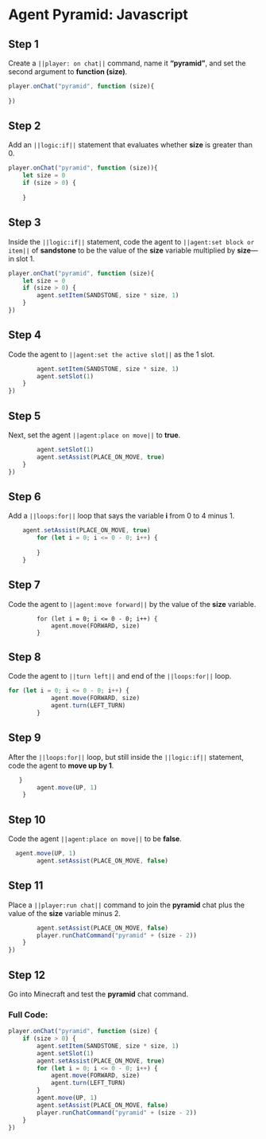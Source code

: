 ﻿
# Agent Pyramid: Javascript


## Step 1
Create a ``||player: on chat||`` command, name it **“pyramid”**, and set the second argument to **function (size)**.

```javascript
player.onChat("pyramid", function (size){ 
 
}) 
```

## Step 2

Add an ``||logic:if||`` statement that evaluates whether **size** is greater than 0.

```javascript
player.onChat("pyramid", function (size)){ 
    let size = 0 
    if (size > 0) { 
      
    } 
```

## Step 3

Inside the ``||logic:if||`` statement, code the agent to ``||agent:set block or item||`` of **sandstone** to be the value of the **size** variable multiplied by **size**—in slot 1.

```javascript
player.onChat("pyramid", function (size){ 
    let size = 0 
    if (size > 0) { 
        agent.setItem(SANDSTONE, size * size, 1) 
    } 
}) 
```

## Step 4

Code the agent to ``||agent:set the active slot||`` as the 1 slot.

```javascript
        agent.setItem(SANDSTONE, size * size, 1) 
        agent.setSlot(1) 
    } 
})
```

## Step 5

Next, set the agent ``||agent:place on move||`` to **true**.

```javascript
        agent.setSlot(1) 
        agent.setAssist(PLACE_ON_MOVE, true) 
    } 
}) 
```

## Step 6

Add a ``||loops:for||`` loop that says the variable **i** from 0 to 4 minus 1.

```javascript
    agent.setAssist(PLACE_ON_MOVE, true) 
        for (let i = 0; i <= 0 - 0; i++) { 
          
        } 
    } 
```

## Step 7

 Code the agent to ``||agent:move forward||`` by the value of the **size** variable.

```blocks
        for (let i = 0; i <= 0 - 0; i++) { 
            agent.move(FORWARD, size) 
        } 
```

## Step 8

Code the agent to ``||turn left||`` and end of the ``||loops:for||`` loop. 

```javascript
for (let i = 0; i <= 0 - 0; i++) { 
            agent.move(FORWARD, size) 
            agent.turn(LEFT_TURN) 
        } 
```

## Step 9

After the ``||loops:for||`` loop, but still inside the ``||logic:if||`` statement, code the agent to **move up by 1**. 

```javascript
   } 
        agent.move(UP, 1) 
    } 
```

## Step 10

 Code the agent ``||agent:place on move||`` to be **false**. 

```javascript
  agent.move(UP, 1) 
        agent.setAssist(PLACE_ON_MOVE, false)
```

## Step 11

Place a ``||player:run chat||`` command to join the **pyramid** chat plus the value of the **size** variable minus 2.

```javascript
        agent.setAssist(PLACE_ON_MOVE, false) 
        player.runChatCommand("pyramid" + (size - 2)) 
    } 
}) 
```

## Step 12

Go into Minecraft and test the **pyramid** chat command.

### Full Code: 

```javascript
player.onChat("pyramid", function (size) { 
    if (size > 0) { 
        agent.setItem(SANDSTONE, size * size, 1) 
        agent.setSlot(1) 
        agent.setAssist(PLACE_ON_MOVE, true) 
        for (let i = 0; i <= 0 - 0; i++) { 
            agent.move(FORWARD, size) 
            agent.turn(LEFT_TURN) 
        } 
        agent.move(UP, 1) 
        agent.setAssist(PLACE_ON_MOVE, false) 
        player.runChatCommand("pyramid" + (size - 2)) 
    } 
}) 
```

